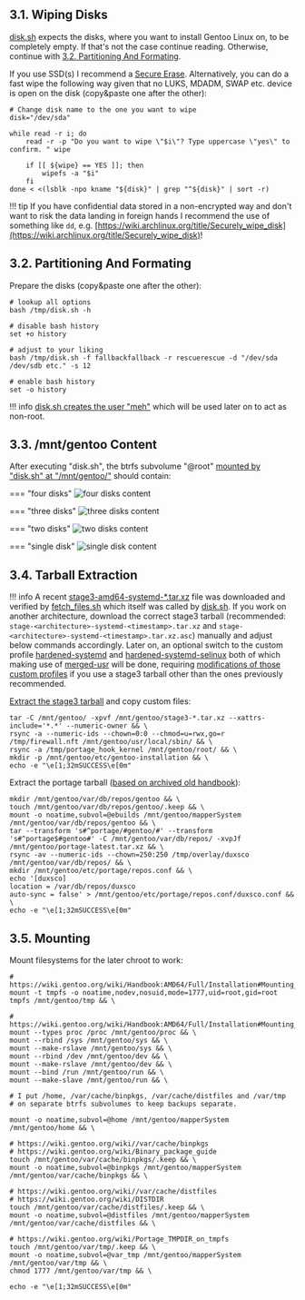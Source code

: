 ## 3.1. Wiping Disks

[disk.sh](https://github.com/duxsco/gentoo-installation/blob/main/bin/disk.sh) expects the disks, where you want to install Gentoo Linux on, to be completely empty. If that's not the case continue reading. Otherwise, continue with [3.2. Partitioning And Formating](#32-partitioning-and-formating).

If you use SSD(s) I recommend a [Secure Erase](https://wiki.archlinux.org/title/Solid_state_drive/Memory_cell_clearing). Alternatively, you can do a fast wipe the following way given that no LUKS, MDADM, SWAP etc. device is open on the disk (copy&paste one after the other):

```shell
# Change disk name to the one you want to wipe
disk="/dev/sda"

while read -r i; do
    read -r -p "Do you want to wipe \"$i\"? Type uppercase \"yes\" to confirm. " wipe

    if [[ ${wipe} == YES ]]; then
        wipefs -a "$i"
    fi
done < <(lsblk -npo kname "${disk}" | grep "^${disk}" | sort -r)
```

!!! tip
    If you have confidential data stored in a non-encrypted way and don't want to risk the data landing in foreign hands I recommend the use of something like `dd`, e.g. [https://wiki.archlinux.org/title/Securely_wipe_disk](https://wiki.archlinux.org/title/Securely_wipe_disk)!

## 3.2. Partitioning And Formating

Prepare the disks (copy&paste one after the other):

```shell
# lookup all options
bash /tmp/disk.sh -h

# disable bash history
set +o history

# adjust to your liking
bash /tmp/disk.sh -f fallbackfallback -r rescuerescue -d "/dev/sda /dev/sdb etc." -s 12

# enable bash history
set -o history
```

!!! info
    [disk.sh creates the user "meh"](https://github.com/duxsco/gentoo-installation/blob/main/bin/disk.sh#L174) which will be used later on to act as non-root.

## 3.3. /mnt/gentoo Content

After executing "disk.sh", the btrfs subvolume "@root" [mounted by "disk.sh" at "/mnt/gentoo/"](https://github.com/duxsco/gentoo-installation/blob/main/bin/disk.sh#L172) should contain:

=== "four disks"
    ![four disks content](/images/four_disks_content.png)

=== "three disks"
    ![three disks content](/images/three_disks_content.png)

=== "two disks"
    ![two disks content](/images/two_disks_content.png)

=== "single disk"
    ![single disk content](/images/single_disk_content.png)

## 3.4. Tarball Extraction

!!! info 
    A recent [stage3-amd64-systemd-*.tar.xz](https://distfiles.gentoo.org/releases/amd64/autobuilds/current-stage3-amd64-systemd/) file was downloaded and verified by [fetch_files.sh](https://github.com/duxsco/gentoo-installation/blob/main/bin/fetch_files.sh) which itself was called by [disk.sh](https://github.com/duxsco/gentoo-installation/blob/main/bin/disk.sh#L177). If you work on another architecture, download the correct stage3 tarball (recommended: `stage-<architecture>-systemd-<timestamp>.tar.xz` and `stage-<architecture>-systemd-<timestamp>.tar.xz.asc`) manually and adjust below commands accordingly. Later on, an optional switch to the custom profile [hardened-systemd](https://github.com/duxsco/gentoo-installation/tree/main/overlay/duxsco/profiles/hardened-systemd) and [hardened-systemd-selinux](https://github.com/duxsco/gentoo-installation/tree/main/overlay/duxsco/profiles/hardened-systemd-selinux) both of which making use of [merged-usr](https://www.freedesktop.org/wiki/Software/systemd/TheCaseForTheUsrMerge/) will be done, requiring [modifications of those custom profiles](https://wiki.gentoo.org/wiki/Profile_(Portage)#Creating_custom_profiles) if you use a stage3 tarball other than the ones previously recommended.

[Extract the stage3 tarball](https://wiki.gentoo.org/wiki/Handbook:AMD64/Full/Installation#Unpacking_the_stage_tarball) and copy custom files:

```shell
tar -C /mnt/gentoo/ -xpvf /mnt/gentoo/stage3-*.tar.xz --xattrs-include='*.*' --numeric-owner && \
rsync -a --numeric-ids --chown=0:0 --chmod=u=rwx,go=r /tmp/firewall.nft /mnt/gentoo/usr/local/sbin/ && \
rsync -a /tmp/portage_hook_kernel /mnt/gentoo/root/ && \
mkdir -p /mnt/gentoo/etc/gentoo-installation && \
echo -e "\e[1;32mSUCCESS\e[0m"
```

Extract the portage tarball ([based on archived old handbook](https://web.archive.org/web/20081017141338/http://www.gentoo.org:80/doc/en/handbook/handbook-amd64.xml?full=1#book_part1_chap5__chap3_sect2)):

```shell
mkdir /mnt/gentoo/var/db/repos/gentoo && \
touch /mnt/gentoo/var/db/repos/gentoo/.keep && \
mount -o noatime,subvol=@ebuilds /mnt/gentoo/mapperSystem /mnt/gentoo/var/db/repos/gentoo && \
tar --transform 's#^portage/#gentoo/#' --transform 's#^portage$#gentoo#' -C /mnt/gentoo/var/db/repos/ -xvpJf /mnt/gentoo/portage-latest.tar.xz && \
rsync -av --numeric-ids --chown=250:250 /tmp/overlay/duxsco /mnt/gentoo/var/db/repos/ && \
mkdir /mnt/gentoo/etc/portage/repos.conf && \
echo '[duxsco]
location = /var/db/repos/duxsco
auto-sync = false' > /mnt/gentoo/etc/portage/repos.conf/duxsco.conf && \
echo -e "\e[1;32mSUCCESS\e[0m"
```

## 3.5. Mounting

Mount filesystems for the later chroot to work:

```shell
# https://wiki.gentoo.org/wiki/Handbook:AMD64/Full/Installation#Mounting_the_root_partition
mount -t tmpfs -o noatime,nodev,nosuid,mode=1777,uid=root,gid=root tmpfs /mnt/gentoo/tmp && \

# https://wiki.gentoo.org/wiki/Handbook:AMD64/Full/Installation#Mounting_the_necessary_filesystems
mount --types proc /proc /mnt/gentoo/proc && \
mount --rbind /sys /mnt/gentoo/sys && \
mount --make-rslave /mnt/gentoo/sys && \
mount --rbind /dev /mnt/gentoo/dev && \
mount --make-rslave /mnt/gentoo/dev && \
mount --bind /run /mnt/gentoo/run && \
mount --make-slave /mnt/gentoo/run && \

# I put /home, /var/cache/binpkgs, /var/cache/distfiles and /var/tmp
# on separate btrfs subvolumes to keep backups separate.

mount -o noatime,subvol=@home /mnt/gentoo/mapperSystem /mnt/gentoo/home && \

# https://wiki.gentoo.org/wiki//var/cache/binpkgs
# https://wiki.gentoo.org/wiki/Binary_package_guide
touch /mnt/gentoo/var/cache/binpkgs/.keep && \
mount -o noatime,subvol=@binpkgs /mnt/gentoo/mapperSystem /mnt/gentoo/var/cache/binpkgs && \

# https://wiki.gentoo.org/wiki//var/cache/distfiles
# https://wiki.gentoo.org/wiki/DISTDIR
touch /mnt/gentoo/var/cache/distfiles/.keep && \
mount -o noatime,subvol=@distfiles /mnt/gentoo/mapperSystem /mnt/gentoo/var/cache/distfiles && \

# https://wiki.gentoo.org/wiki/Portage_TMPDIR_on_tmpfs
touch /mnt/gentoo/var/tmp/.keep && \
mount -o noatime,subvol=@var_tmp /mnt/gentoo/mapperSystem /mnt/gentoo/var/tmp && \
chmod 1777 /mnt/gentoo/var/tmp && \

echo -e "\e[1;32mSUCCESS\e[0m"
```
